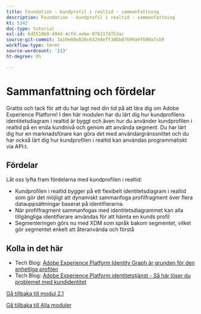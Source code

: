 ```yaml
---
title: Foundation - kundprofil i realtid - sammanfattning
description: Foundation - kundprofil i realtid - sammanfattning
kt: 5342
doc-type: tutorial
exl-id: 6d5519b0-494d-4cfd-aebe-078317d753ac
source-git-commit: 3a19e88e820c63294eff38bb8f699a9f690afcb9
workflow-type: tm+mt
source-wordcount: '213'
ht-degree: 0%

---
```


# Sammanfattning och fördelar

Grattis och tack för att du har lagt ned din tid på att lära dig om Adobe Experience Platform!
I den här modulen har du lärt dig hur kundprofilens identitetsdiagram i realtid är byggt och även hur du använder kundprofilen i realtid på en enda kundnivå och genom att använda segment. Du har lärt dig hur en marknadsförare kan göra det med användargränssnittet och du har också lärt dig hur kundprofilen i realtid kan användas programmatiskt via API:t.

## Fördelar

Låt oss lyfta fram fördelarna med kundprofilen i realtid:

- Kundprofilen i realtid bygger på ett flexibelt identitetsdiagram i realtid som gör det möjligt att dynamiskt sammanfoga profilfragment över flera datauppsättningar baserat på identifierarna.
- När profilfragment sammanfogas med identitetsdiagrammet kan alla tillgängliga identifierare användas för att hämta en kunds profil
- Segmenteringen görs nu med XDM som språk bakom segmentet, vilket gör segmentet enkelt att återanvända och förstå

## Kolla in det här

- Tech Blog: [Adobe Experience Platform Identity Graph är grunden för den enhetliga profilen](https://medium.com/adobetech/adobe-experience-platform-identity-graph-is-the-foundation-for-the-unified-profile-e8435d26dce7)
- Tech Blog: [Adobe Experience Platform identitetstjänst - Så här löser du problemet med kundidentitet](https://medium.com/adobetech/adobe-experience-platforms-identity-service-how-to-solve-the-customer-identity-conundrum-f95e22d16ea9)

[Gå tillbaka till modul 2.1](./real-time-customer-profile.md)

[Gå tillbaka till Alla moduler](../../../overview.md)
